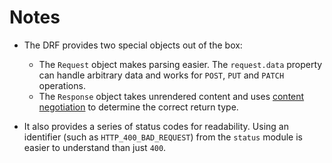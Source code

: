 # Notes

- The DRF provides two special objects out of the box:

  - The `Request` object makes parsing easier. The `request.data` property can handle arbitrary data and works for `POST`, `PUT` and `PATCH` operations.
  - The `Response` object takes unrendered content and uses [content negotiation](https://restfulapi.net/content-negotiation/) to determine the correct return type.

- It also provides a series of status codes for readability. Using an identifier (such as `HTTP_400_BAD_REQUEST`) from the `status` module is easier to understand than just `400`.
